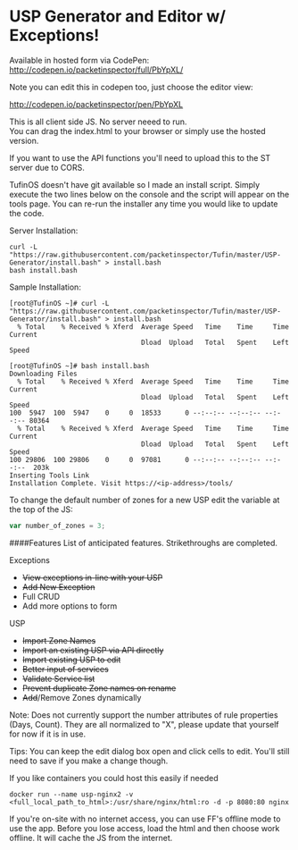 USP Generator and Editor w/ Exceptions!
================

Available in hosted form via CodePen: http://codepen.io/packetinspector/full/PbYpXL/

Note you can edit this in codepen too, just choose the editor view:

http://codepen.io/packetinspector/pen/PbYpXL

This is all client side JS. No server neeed to run.  
You can drag the index.html to your browser or simply use the hosted version.

If you want to use the API functions you'll need to upload this to the ST server due to CORS. 

TufinOS doesn't have git available so I made an install script. Simply execute the two lines below on the console and the script will appear on the tools page.  You can re-run the installer any time you would like to update the code. 

Server Installation:
```shell
curl -L "https://raw.githubusercontent.com/packetinspector/Tufin/master/USP-Generator/install.bash" > install.bash
bash install.bash
```

Sample Installation:
```shell
[root@TufinOS ~]# curl -L "https://raw.githubusercontent.com/packetinspector/Tufin/master/USP-Generator/install.bash" > install.bash
  % Total    % Received % Xferd  Average Speed   Time    Time     Time  Current
                                 Dload  Upload   Total   Spent    Left  Speed

[root@TufinOS ~]# bash install.bash
Downloading Files
  % Total    % Received % Xferd  Average Speed   Time    Time     Time  Current
                                 Dload  Upload   Total   Spent    Left  Speed
100  5947  100  5947    0     0  18533      0 --:--:-- --:--:-- --:--:-- 80364
  % Total    % Received % Xferd  Average Speed   Time    Time     Time  Current
                                 Dload  Upload   Total   Spent    Left  Speed
100 29806  100 29806    0     0  97081      0 --:--:-- --:--:-- --:--:--  203k
Inserting Tools Link
Installation Complete. Visit https://<ip-address>/tools/
```


To change the default number of zones for a new USP edit the variable at the top of the JS:
```javascript
var number_of_zones = 3;
```
####Features
List of anticipated features.  Strikethroughs are completed.

Exceptions
- ~~View exceptions in-line with your USP~~
- ~~Add New Exception~~
- Full CRUD
- Add more options to form

USP
- ~~Import Zone Names~~
- ~~Import an existing USP via API directly~~
- ~~Import existing USP to edit~~
- ~~Better input of services~~
- ~~Validate Service list~~
- ~~Prevent duplicate Zone names on rename~~
- ~~Add~~/Remove Zones dynamically

Note: Does not currently support the number attributes of rule properties (Days, Count).  They are all normalized to "X", please update that yourself for now if it is in use.

Tips: You can keep the edit dialog box open and click cells to edit. You'll still need to save if you make a change though.


If you like containers you could host this easily if needed

```shell
docker run --name usp-nginx2 -v <full_local_path_to_html>:/usr/share/nginx/html:ro -d -p 8080:80 nginx
```

If you're on-site with no internet access, you can use FF's offline mode to use the app.
Before you lose access, load the html and then choose work offline.  It will cache the JS from the internet.